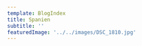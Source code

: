 ```yaml
---
template: BlogIndex
title: Spanien
subtitle: ''
featuredImage: '../../images/DSC_1810.jpg'
---
```


